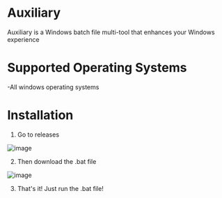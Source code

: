 # Auxiliary
Auxiliary is a Windows batch file multi-tool that enhances your Windows experience

# Supported Operating Systems

-All windows operating systems

# Installation

1. Go to releases

![image](https://user-images.githubusercontent.com/69854495/184954514-7a0ffe9f-1aa0-4b9f-8c28-e65e5c3fee8f.png)

2. Then download the .bat file

![image](https://user-images.githubusercontent.com/69854495/184954714-e7584032-16b1-4b5b-acdd-1e2ab475ce72.png)

3. That's it! Just run the .bat file!
